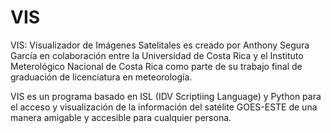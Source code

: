 # VIS
VIS: Visualizador de Imágenes Satelitales es creado por Anthony Segura García en colaboración entre la Universidad de Costa Rica y el Instituto Meterológico Nacional de Costa Rica como parte de su trabajo final de graduación de licenciatura en meteorología. 

VIS es un programa basado en ISL (IDV Scriptiing Language) y Python para el acceso y visualización de la información del satélite GOES-ESTE de una manera amigable y accesible para cualquier persona.
